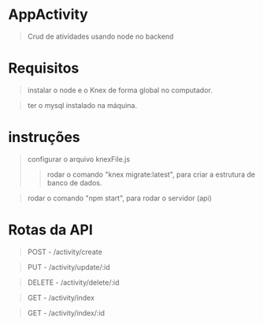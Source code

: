# AppActivity
> Crud de atividades usando node no backend

# Requisitos
> instalar o node e o Knex de forma global no computador.

> ter o mysql instalado na máquina.

# instruções
> configurar o arquivo knexFile.js
>> rodar o comando "knex migrate:latest", para criar a estrutura de banco de dados.

> rodar o comando "npm start", para rodar o servidor (api)

# Rotas da API
> POST - /activity/create

> PUT - /activity/update/:id

> DELETE - /activity/delete/:id

> GET - /activity/index

> GET - /activity/index/:id
